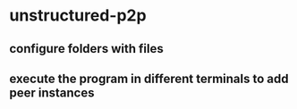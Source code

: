 # unstructured-p2p

## configure folders with files
## execute the program in different terminals to add peer instances

